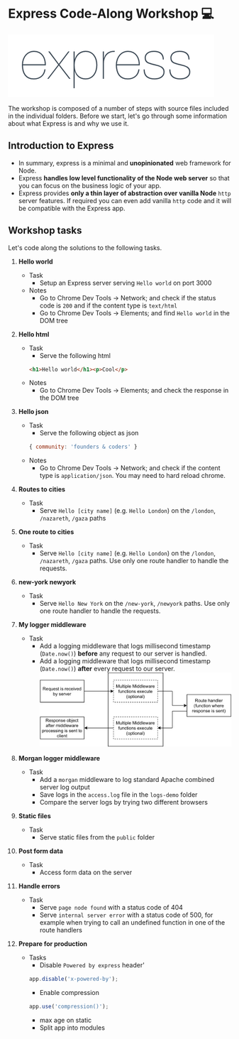 # Express Code-Along Workshop 💻

![express logo](./images/express-logo.png)

The workshop is composed of a number of steps with source files included in the individual folders. Before we start, let's go through some information about what Express is and why we use it.

## Introduction to Express
- In summary, express is a minimal and **unopinionated** web framework for Node.
- Express **handles low level functionality of the Node web server** so that you can focus on the business logic of your app.
- Express provides **only a thin layer of abstraction over vanilla Node** `http` server features. If required you can even add vanilla `http` code and it will be compatible with the Express app.

## Workshop tasks

Let's code along the solutions to the following tasks.

1. **Hello world**
    - Task
      - Setup an Express server serving `Hello world` on port 3000
    - Notes
      - Go to Chrome Dev Tools -> Network; and check if the status code is `200` and if the content type is `text/html`
      - Go to Chrome Dev Tools -> Elements; and find `Hello world` in the DOM tree

1. **Hello html**
    - Task
      - Serve the following html
      ```html
      <h1>Hello world</h1><p>Cool</p>
      ```
    - Notes
      - Go to Chrome Dev Tools -> Elements; and check the response in the DOM tree

1. **Hello json**
    - Task
      - Serve the following object as json
      ```js
      { community: 'founders & coders' }
      ```
    - Notes
      - Go to Chrome Dev Tools -> Network; and check if the content type is `application/json`. You may need to hard reload chrome.

1. **Routes to cities**
    - Task
      - Serve `Hello [city name]` (e.g. `Hello London`) on the `/london`, `/nazareth`, `/gaza` paths

1. **One route to cities**
    - Task
      - Serve `Hello [city name]` (e.g. `Hello London`) on the `/london`, `/nazareth`, `/gaza` paths. Use only one route handler to handle the requests.

1. **new-york newyork**
    - Task
      - Serve `Hello New York` on the `/new-york`, `/newyork` paths. Use only one route handler to handle the requests.

1. **My logger middleware**
    - Task
      - Add a logging middleware that logs millisecond timestamp (`Date.now()`) **before** any request to our server is handled.
      - Add a logging middleware that logs millisecond timestamp (`Date.now()`) **after** every request to our server.
      ![middleware flow](./images/middleware.jpg)

1. **Morgan logger middleware**
    - Task
      - Add a `morgan` middleware to log standard Apache combined server log output
      - Save logs in the `access.log` file in the `logs-demo` folder
      - Compare the server logs by trying two different browsers

1. **Static files**
    - Task
      - Serve static files from the `public` folder

1. **Post form data**
    - Task
      - Access form data on the server

1. **Handle errors**
    - Task
      - Serve `page node found` with a status code of 404
      - Serve `internal server error` with a status code of 500, for example when trying to call an undefined function in one of the route handlers



































1. **Prepare for production**
    - Tasks
      - Disable `Powered by express` header'
      ```js
      app.disable('x-powered-by');
      ```
      - Enable compression
      ```js
      app.use('compression()');
      ```
      - max age on static
      - Split app into modules
